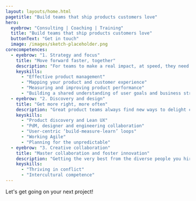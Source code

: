 ```yaml
---
layout: layouts/home.html
pagetitle: "Build teams that ship products customers love"
hero:
  eyebrow: "Consulting | Coaching | Training"
  title: "Build teams that ship products customers love"
  buttonText: "Get in touch"
  image: /images/sketch-placeholder.png
corecompetences:
  - eyebrow: "1. Strategy and focus"
    title: "Move forward faster, together"
    description: "For teams to make a real impact, at speed, they need autonomy to make decisions, a clear mission, and the tools to measure their progress. This foundation is crucial for the effective alignment and collaboration between leadership and teams. So that’s where we’ll start."
    keyskills:
      - "Effective product management"
      - "Mapping your product and customer experience"
      - "Measuring and improving product performance"
      - "Building a shared understanding of user goals and business strategy"
  - eyebrow: "2. Discovery and design"
    title: "Get more right, more often"
    description: "Great product teams always find new ways to delight customers, minimise the cost of inevitable missteps and maximise the chance of successful business outcomes. To do this they must be rapidly, and continuously, learning and sharing their findings."
    keyskills:
      - "Product discovery and Lean UX"
      - "PdM, designer and engineering collaboration"
      - "User-centric ‘build-measure-learn’ loops"
      - "Working Agile"
      - "Planning for the unpredictable"
  - eyebrow: "3. Creative collaboration"
    title: "Master collaboration and foster innovation"
    description: "Getting the very best from the diverse people you hire is key to high performance. We are hardwired for harmonious cooperation, not creative collaboration. The former is easier to manage, but it’s the latter that drives innovative thinking, breakthrough ideas and fulfilled team members."
    keyskills:
      - "Thriving in conflict"
      - "Intercultural competence"
---
```


Let's get going on your next project!
